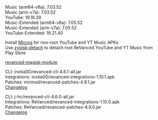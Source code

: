 Music (arm64-v8a): 7.03.52  
Music (arm-v7a): 7.03.52  
YouTube: 19.16.39  
Music-Extended (arm64-v8a): 7.05.52  
Music-Extended (arm-v7a): 7.05.52  
YouTube-Extended: 19.21.40  

Install [Microg](https://github.com/ReVanced/GmsCore/releases) for non-root YouTube and YT Music APKs  
Use [zygisk-detach](https://github.com/j-hc/zygisk-detach) to detach root ReVanced YouTube and YT Music from Play Store  

[revanced-magisk-module](https://github.com/j-hc/revanced-magisk-module)
  
CLI: inotia00/revanced-cli-4.6.1-all.jar  
Integrations: inotia00/revanced-integrations-1.10.1.apk  
Patches: mininxd/revanced-patches-4.9.1.jar  
[Changelog](https://github.com/mininxd/revanced-patches/releases/tag/v4.9.1.patch)

CLI: j-hc/revanced-cli-4.6.0-all.jar  
Integrations: ReVanced/revanced-integrations-1.10.0.apk  
Patches: ReVanced/revanced-patches-4.9.0.jar  
[Changelog](https://github.com/ReVanced/revanced-patches/releases/tag/v4.9.0)  
